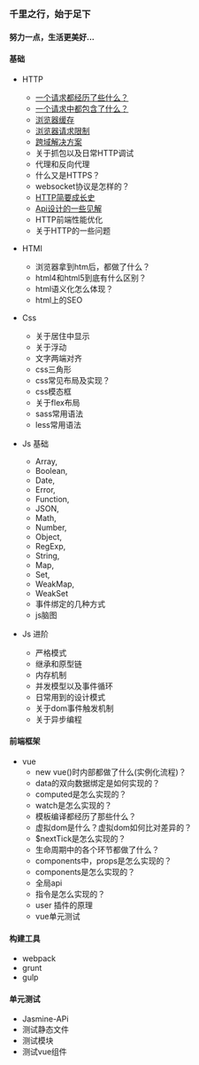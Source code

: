 ### 千里之行，始于足下
#### 努力一点，生活更美好...

#### 基础
* HTTP
    * [一个请求都经历了些什么？](./http/request-life.md)
    * [一个请求中都包含了什么？](./http/request-content.md)
    * [浏览器缓存](./http/browser-cache.md)
    * [浏览器请求限制](./http/request-limit.md)
    * [跨域解决方案](./http/cross-domain/index.md)
    * 关于抓包以及日常HTTP调试
    * 代理和反向代理
    * 什么又是HTTPS？
    * websocket协议是怎样的？
    * [HTTP简要成长史](./http/http-history.md)
    * [Api设计的一些见解](./http/api-architecture.md)
    * HTTP前端性能优化
    * 关于HTTP的一些问题

* HTMl
    * 浏览器拿到htm后，都做了什么？
    * html4和html5到底有什么区别？
    * html语义化怎么体现？
    * html上的SEO

* Css
    * 关于居住中显示
    * 关于浮动
    * 文字两端对齐
    * css三角形
    * css常见布局及实现？
    * css模态框
    * 关于flex布局
    * sass常用语法
    * less常用语法

* Js 基础
    * Array, 
    * Boolean, 
    * Date, 
    * Error, 
    * Function, 
    * JSON, 
    * Math, 
    * Number, 
    * Object, 
    * RegExp, 
    * String, 
    * Map, 
    * Set, 
    * WeakMap,
    * WeakSet
    * 事件绑定的几种方式
    * js脑图

* Js 进阶
    * 严格模式
    * 继承和原型链
    * 内存机制
    * 并发模型以及事件循环
    * 日常用到的设计模式
    * 关于dom事件触发机制
    * 关于异步编程
    
#### 前端框架
* vue
    * new vue()时内部都做了什么(实例化流程)？
    * data的双向数据绑定是如何实现的？
    * computed是怎么实现的？
    * watch是怎么实现的？
    * 模板编译都经历了那些什么？
    * 虚拟dom是什么？虚拟dom如何比对差异的？
    * $nextTick是怎么实现的？
    * 生命周期中的各个环节都做了什么？
    * components中，props是怎么实现的？
    * components是怎么实现的？
    * 全局api
    * 指令是怎么实现的？
    * user 插件的原理
    * vue单元测试

#### 构建工具
* webpack
* grunt
* gulp

#### 单元测试
* Jasmine-APi
* 测试静态文件
* 测试模块
* 测试vue组件